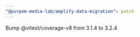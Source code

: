 ```yaml
---
"@purpom-media-lab/amplify-data-migration": patch
---
```


Bump @vitest/coverage-v8 from 3.1.4 to 3.2.4
